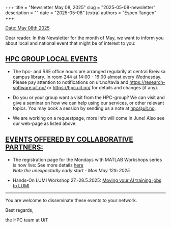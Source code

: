 +++
title = "Newsletter May 08, 2025"
slug = "2025-05-08-newsletter"
description = ""
date = "2025-05-08"
[extra] 
authors = "Espen Tangen"
+++

<u>Date: May 08th 2025</u>

Dear reader. In this Newsletter for the month of May, we want to inform you about local and national event that might be of interest to you:


## <u>HPC GROUP LOCAL EVENTS</u>

* The hpc- and RSE office hours are arranged regularily at central Breivika campus library. In room 244 at 14:00 - 16:00 almost every Wednesday. Please pay attention to notifications on uit.no/tavla and https://research-software.uit.no/ or https://hpc.uit.no/ for details and changes (if any).

* Do you or your group want a visit from the HPC-group? We can visit and give a seminar on how we can help using our services, or other relevant topics. You may book a session by sending us a note at <hpc@uit.no>.

* We are working on a requestpage, more info will come in June! Also see our web-page as listed above.


## <u>EVENTS OFFERED BY COLLABORATIVE PARTNERS:</u> 

* The registration page for the Mondays with MATLAB Workshops series is now live: See more details [here](https://www.mathworks.com/company/events/seminars/series/mondays-with-matlab-nordic-hpc-workshops-nrd-2025.html)
	<br> *Note the unexpectadly early start - Mon May 12th 2025.*

*  Hands-On LUMI Workshop 27.-28.5.2025: [Moving your AI training jobs to LUMI](https://www.lumi-supercomputer.eu/events/lumi-ai-workshop-may2025/)

---

You are welcome to disseminate these events to your network. 

Best regards,

the HPC team at UiT
